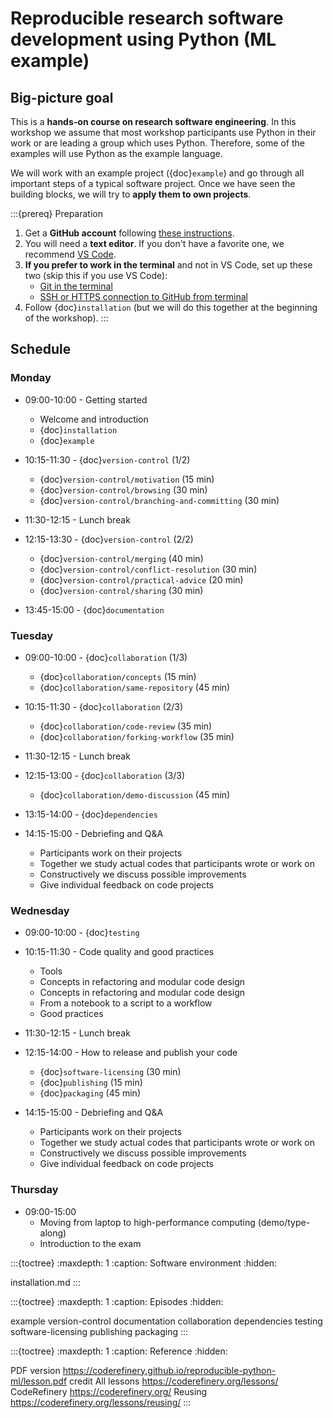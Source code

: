 # Reproducible research software development using Python (ML example)


## Big-picture goal

This is a **hands-on course on research software engineering**. In this
workshop we assume that most workshop participants use Python in their work or
are leading a group which uses Python.  Therefore, some of the examples will use
Python as the example language.

We will work with an example project ({doc}`example`)
and go through all important steps of a typical
software project.  Once we have seen the building blocks, we will try to **apply
them to own projects**.

:::{prereq} Preparation
1. Get a **GitHub account** following [these instructions](https://coderefinery.github.io/installation/github/).
1. You will need a **text editor**. If you don't have a favorite one, we recommend
   [VS Code](https://coderefinery.github.io/installation/vscode/).
1. **If you prefer to work in the terminal** and not in VS Code, set up these two (skip this if you use VS Code):
   - [Git in the terminal](https://coderefinery.github.io/installation/git-in-terminal/)
   - [SSH or HTTPS connection to GitHub from terminal](https://coderefinery.github.io/installation/ssh/)
1. Follow {doc}`installation` (but we will do this together at the beginning of the workshop).
:::


## Schedule

### Monday

- 09:00-10:00 - Getting started
  - Welcome and introduction
  - {doc}`installation`
  - {doc}`example`

- 10:15-11:30 - {doc}`version-control` (1/2)
  - {doc}`version-control/motivation` (15 min)
  - {doc}`version-control/browsing` (30 min)
  - {doc}`version-control/branching-and-committing` (30 min)

- 11:30-12:15 - Lunch break

- 12:15-13:30 - {doc}`version-control` (2/2)
  - {doc}`version-control/merging` (40 min)
  - {doc}`version-control/conflict-resolution` (30 min)
  - {doc}`version-control/practical-advice` (20 min)
  - {doc}`version-control/sharing` (30 min)

- 13:45-15:00 - {doc}`documentation`


### Tuesday

- 09:00-10:00 - {doc}`collaboration` (1/3)
  - {doc}`collaboration/concepts` (15 min)
  - {doc}`collaboration/same-repository` (45 min)

- 10:15-11:30 - {doc}`collaboration` (2/3)
  - {doc}`collaboration/code-review` (35 min)
  - {doc}`collaboration/forking-workflow` (35 min)

- 11:30-12:15 - Lunch break

- 12:15-13:00 - {doc}`collaboration` (3/3)
  - {doc}`collaboration/demo-discussion` (45 min)

- 13:15-14:00 - {doc}`dependencies`

- 14:15-15:00 - Debriefing and Q&A
  - Participants work on their projects
  - Together we study actual codes that participants wrote or work on
  - Constructively we discuss possible improvements
  - Give individual feedback on code projects


### Wednesday

- 09:00-10:00 - {doc}`testing`

- 10:15-11:30 - Code quality and good practices
  - Tools
  - Concepts in refactoring and modular code design
  - Concepts in refactoring and modular code design
  - From a notebook to a script to a workflow
  - Good practices

- 11:30-12:15 - Lunch break

- 12:15-14:00 - How to release and publish your code
  - {doc}`software-licensing` (30 min)
  - {doc}`publishing` (15 min)
  - {doc}`packaging` (45 min)

- 14:15-15:00 - Debriefing and Q&A
  - Participants work on their projects
  - Together we study actual codes that participants wrote or work on
  - Constructively we discuss possible improvements
  - Give individual feedback on code projects


### Thursday

- 09:00-15:00
  - Moving from laptop to high-performance computing (demo/type-along)
  - Introduction to the exam


:::{toctree}
:maxdepth: 1
:caption: Software environment
:hidden:

installation.md
:::


:::{toctree}
:maxdepth: 1
:caption: Episodes
:hidden:

example
version-control
documentation
collaboration
dependencies
testing
software-licensing
publishing
packaging
:::


:::{toctree}
:maxdepth: 1
:caption: Reference
:hidden:

PDF version <https://coderefinery.github.io/reproducible-python-ml/lesson.pdf>
credit
All lessons <https://coderefinery.org/lessons/>
CodeRefinery <https://coderefinery.org/>
Reusing <https://coderefinery.org/lessons/reusing/>
:::
